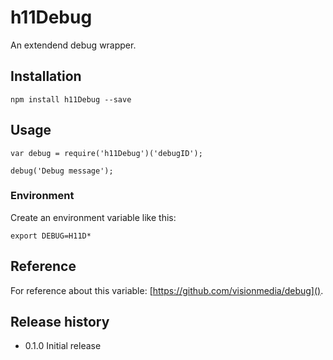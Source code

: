 # h11Debug

An extendend debug wrapper.

## Installation

    npm install h11Debug --save
  
## Usage

    var debug = require('h11Debug')('debugID');
    
    debug('Debug message');

### Environment

Create an environment variable like this:

    export DEBUG=H11D*

## Reference

For reference about this variable: [https://github.com/visionmedia/debug]().

## Release history

* 0.1.0 Initial release